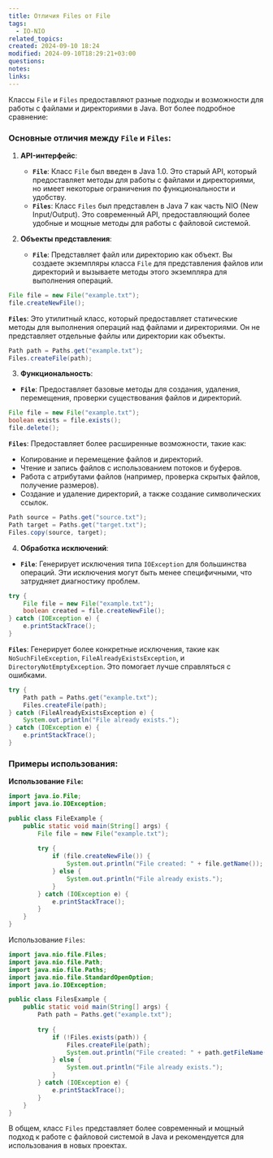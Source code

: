 ```yaml
---
title: Отличия Files от File
tags:
  - IO-NIO
related_topics: 
created: 2024-09-10 18:24
modified: 2024-09-10T18:29:21+03:00
questions: 
notes: 
links: 
---
```

Классы `File` и `Files` предоставляют разные подходы и возможности для работы с файлами и директориями в Java. Вот более подробное сравнение:

### Основные отличия между `File` и `Files`:

1. **API-интерфейс**:
    
    - **`File`**: Класс `File` был введен в Java 1.0. Это старый API, который предоставляет методы для работы с файлами и директориями, но имеет некоторые ограничения по функциональности и удобству.
    - **`Files`**: Класс `Files` был представлен в Java 7 как часть NIO (New Input/Output). Это современный API, предоставляющий более удобные и мощные методы для работы с файловой системой.
2. **Объекты представления**:
    
    - **`File`**: Представляет файл или директорию как объект. Вы создаете экземпляры класса `File` для представления файлов или директорий и вызываете методы этого экземпляра для выполнения операций.

```java
File file = new File("example.txt");
file.createNewFile();

```

**`Files`**: Это утилитный класс, который предоставляет статические методы для выполнения операций над файлами и директориями. Он не представляет отдельные файлы или директории как объекты.
```java
Path path = Paths.get("example.txt");
Files.createFile(path);

```

3. **Функциональность**:

- **`File`**: Предоставляет базовые методы для создания, удаления, перемещения, проверки существования файлов и директорий.
```java
File file = new File("example.txt");
boolean exists = file.exists();
file.delete();

```

**`Files`**: Предоставляет более расширенные возможности, такие как:

- Копирование и перемещение файлов и директорий.
- Чтение и запись файлов с использованием потоков и буферов.
- Работа с атрибутами файлов (например, проверка скрытых файлов, получение размеров).
- Создание и удаление директорий, а также создание символических ссылок.
```java
Path source = Paths.get("source.txt");
Path target = Paths.get("target.txt");
Files.copy(source, target);

```

4. **Обработка исключений**:

- **`File`**: Генерирует исключения типа `IOException` для большинства операций. Эти исключения могут быть менее специфичными, что затрудняет диагностику проблем.
```java
try {
    File file = new File("example.txt");
    boolean created = file.createNewFile();
} catch (IOException e) {
    e.printStackTrace();
}

```

**`Files`**: Генерирует более конкретные исключения, такие как `NoSuchFileException`, `FileAlreadyExistsException`, и `DirectoryNotEmptyException`. Это помогает лучше справляться с ошибками.

```java
try {
    Path path = Paths.get("example.txt");
    Files.createFile(path);
} catch (FileAlreadyExistsException e) {
    System.out.println("File already exists.");
} catch (IOException e) {
    e.printStackTrace();
}

```

### Примеры использования:

**Использование `File`:**
```java
import java.io.File;
import java.io.IOException;

public class FileExample {
    public static void main(String[] args) {
        File file = new File("example.txt");
        
        try {
            if (file.createNewFile()) {
                System.out.println("File created: " + file.getName());
            } else {
                System.out.println("File already exists.");
            }
        } catch (IOException e) {
            e.printStackTrace();
        }
    }
}

```


Использование `Files`:

```java
import java.nio.file.Files;
import java.nio.file.Path;
import java.nio.file.Paths;
import java.nio.file.StandardOpenOption;
import java.io.IOException;

public class FilesExample {
    public static void main(String[] args) {
        Path path = Paths.get("example.txt");
        
        try {
            if (!Files.exists(path)) {
                Files.createFile(path);
                System.out.println("File created: " + path.getFileName());
            } else {
                System.out.println("File already exists.");
            }
        } catch (IOException e) {
            e.printStackTrace();
        }
    }
}

```


В общем, класс `Files` представляет более современный и мощный подход к работе с файловой системой в Java и рекомендуется для использования в новых проектах.